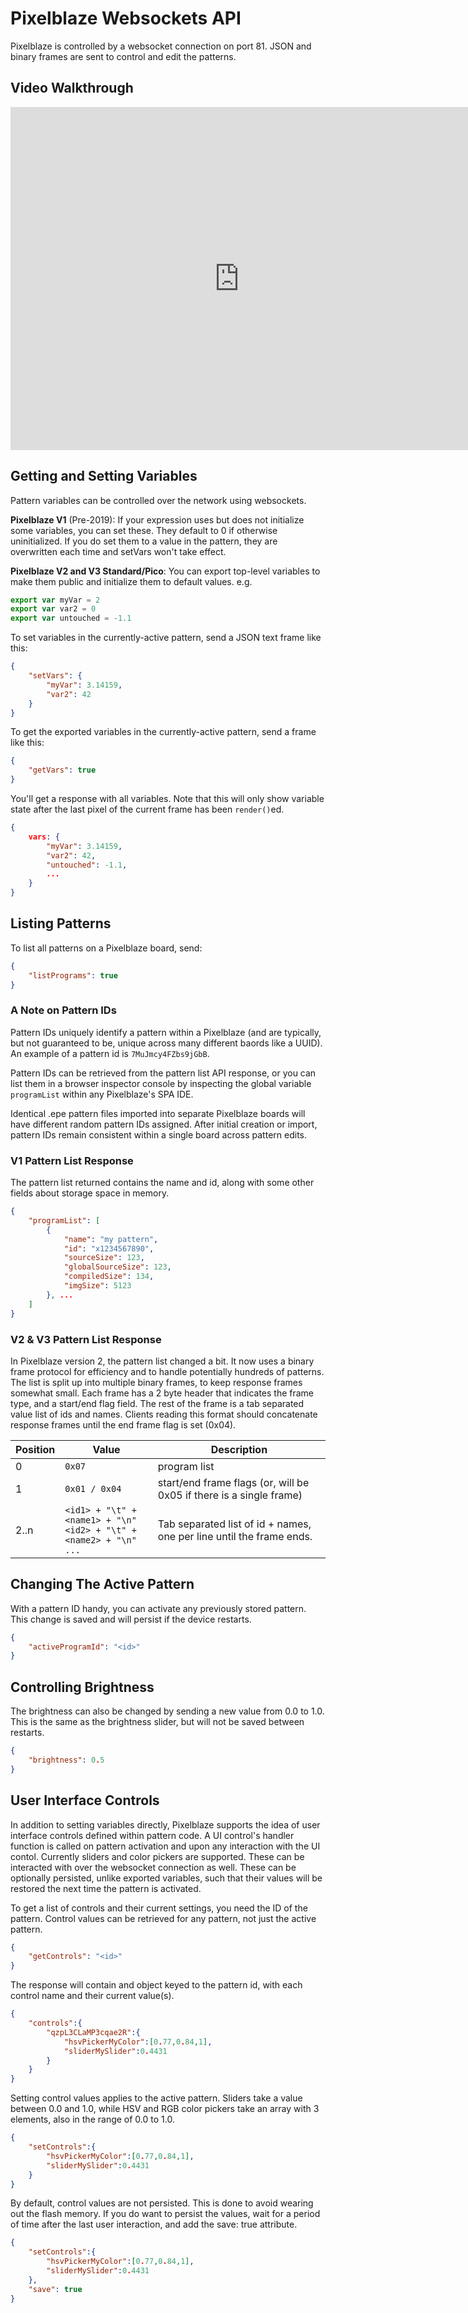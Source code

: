 Pixelblaze Websockets API
=========================

Pixelblaze is controlled by a websocket connection on port 81. JSON and binary frames are sent to control and edit the patterns.

## Video Walkthrough

<iframe width="732" height="549" src="https://www.youtube.com/embed/CGz1-_K2PSw" title="YouTube video player" frameborder="0" allow="accelerometer; autoplay; clipboard-write; encrypted-media; gyroscope; picture-in-picture" allowfullscreen></iframe>


## Getting and Setting Variables

Pattern variables can be controlled over the network using websockets. 

**Pixelblaze V1** (Pre-2019): If your expression uses but does not initialize some variables, you can set these. They default to 0 if otherwise uninitialized. If you do set them to a value in the pattern, they are overwritten each time and setVars won't take effect.

**Pixelblaze V2 and V3 Standard/Pico**: You can export top-level variables to make them public and initialize them to default values. e.g.

```javascript
export var myVar = 2
export var var2 = 0
export var untouched = -1.1
```

To set variables in the currently-active pattern, send a JSON text frame like this:

```json
{
	"setVars": {
		"myVar": 3.14159,
		"var2": 42
	}
}
```

To get the exported variables in the currently-active pattern, send a frame like this:

```json
{
	"getVars": true
}
```

You'll get a response with all variables. Note that this will only show variable state after the last pixel of the current frame has been `render()`ed.

```json
{
	vars: {
		"myVar": 3.14159, 
		"var2": 42,
		"untouched": -1.1,
		...
	}
}
```

## Listing Patterns

To list all patterns on a Pixelblaze board, send: 

```json
{
	"listPrograms": true
}
```

### A Note on Pattern IDs

Pattern IDs uniquely identify a pattern within a Pixelblaze (and are typically, but not guaranteed to be, unique across many different baords like a UUID). An example of a pattern id is `7MuJmcy4FZbs9jGbB`.

Pattern IDs can be retrieved from the pattern list API response, or you can list them in a browser inspector console by inspecting the global variable `programList` within any Pixelblaze's SPA IDE. 

Identical .epe pattern files imported into separate Pixelblaze boards will have different random pattern IDs assigned. After initial creation or import, pattern IDs remain consistent within a single board across pattern edits.


### V1 Pattern List Response

The pattern list returned contains the name and id, along with some other fields about storage space in memory.

```json
{
	"programList": [
		{
			"name": "my pattern",
			"id": "x1234567890",
			"sourceSize": 123,
			"globalSourceSize": 123,
			"compiledSize": 134,
			"imgSize": 5123
		}, ...
	]
}
```

### V2 & V3 Pattern List Response

In Pixelblaze version 2, the pattern list changed a bit. It now uses a binary frame protocol for efficiency and to handle potentially hundreds of patterns. The list is split up into multiple binary frames, to keep response frames somewhat small. Each frame has a 2 byte header that indicates the frame type, and a start/end flag field. The rest of the frame is a tab separated value list of ids and names. Clients reading this format should concatenate response frames until the end frame flag is set (0x04).

| Position | Value | Description  |
| -------- | ----- | ----------|
| 0        | `0x07` | program list |
| 1        | `0x01 / 0x04` | start/end frame flags (or, will be 0x05 if there is a single frame) |
| 2..n     | `<id1> + "\t" + <name1> + "\n"`<br>`<id2> + "\t" + <name2> + "\n"`<br>`...` | Tab separated list of id + names, one per line until the frame ends. |

## Changing The Active Pattern

With a pattern ID handy, you can activate any previously stored pattern. This change is saved and will persist if the device restarts.

```json
{
	"activeProgramId": "<id>"
}
```

## Controlling Brightness

The brightness can also be changed by sending a new value from 0.0 to 1.0. This is the same as the brightness slider, but will not be saved between restarts.

```json
{
	"brightness": 0.5
}
```

## User Interface Controls

In addition to setting variables directly, Pixelblaze supports the idea of user interface controls defined within pattern code. A UI control's handler function is called on pattern activation and upon any interaction with the UI contol. Currently sliders and color pickers are supported. These can be interacted with over the websocket connection as well. These can be optionally persisted, unlike exported variables, such that their values will be restored the next time the pattern is activated.

To get a list of controls and their current settings, you need the ID of the pattern. Control values can be retrieved for any pattern, not just the active pattern.

```json
{
	"getControls": "<id>"
}
```

The response will contain and object keyed to the pattern id, with each control name and their current value(s).

```json
{
	"controls":{
		"qzpL3CLaMP3cqae2R":{
			"hsvPickerMyColor":[0.77,0.84,1],
			"sliderMySlider":0.4431
		}
	}
}
```

Setting control values applies to the active pattern. Sliders take a value between 0.0 and 1.0, while HSV and RGB color pickers take an array with 3 elements, also in the range of 0.0 to 1.0.

```json
{
	"setControls":{
		"hsvPickerMyColor":[0.77,0.84,1],
		"sliderMySlider":0.4431
	}
}
```

By default, control values are not persisted. This is done to avoid wearing out the flash memory. If you do want to persist the values, wait for a period of time after the last user interaction, and add the save: true attribute.

```json
{
	"setControls":{
		"hsvPickerMyColor":[0.77,0.84,1],
		"sliderMySlider":0.4431
	},
	"save": true
}
```

